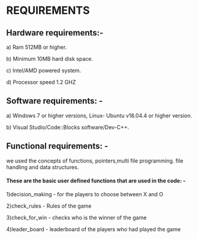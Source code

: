 # **REQUIREMENTS** 
## Hardware requirements:-
a)	 Ram 512MB or higher.

b)	 Minimum 10MB hard disk space.

c)	 Intel/AMD powered system.

d)	 Processor speed 1.2 GHZ

## Software requirements: -
a)	 Windows 7 or higher versions, Linux- Ubuntu v18.04.4 or higher version.

b)	 Visual Studio/Code::Blocks software/Dev-C++.

## Functional requirements: -

we used the concepts of functions, pointers,multi file programming. file handling and data structures.

#### These are the basic user defined functions that are used in the code: -

  1)decision_making - for the players to choose between X and O
 
  2)check_rules - Rules of the game

  3)check_for_win - checks who is the winner of the game

  4)leader_board - leaderboard of the players who had played the game



